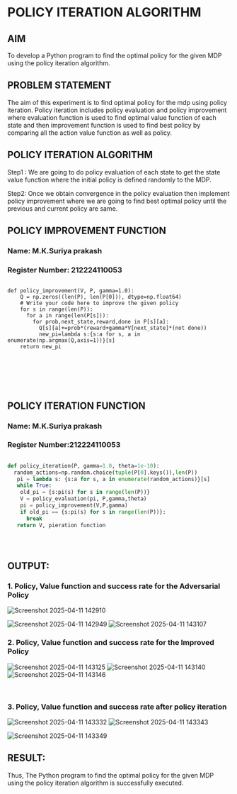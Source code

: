 # POLICY ITERATION ALGORITHM

## AIM


To develop a Python program to find the optimal policy for the given MDP using the policy iteration algorithm.

## PROBLEM STATEMENT


The aim of this experiment is to find optimal policy for the mdp using policy iteration. Policy iteration includes policy evaluation and policy improvement where evaluation function is used to find optimal value function of each state and then improvement function is used to find best policy by comparing all the action value function as well as policy.


## POLICY ITERATION ALGORITHM

Step1 : We are going to do policy evaluation of each state to get the state value function where the initial policy is defined randomly to the MDP.

Step2: Once we obtain convergence in the policy evaluation then implement policy improvement where we are going to find best optimal policy until the previous and current policy are same.


## POLICY IMPROVEMENT FUNCTION
### Name: M.K.Suriya prakash
### Register Number: 212224110053
```

def policy_improvement(V, P, gamma=1.0):
    Q = np.zeros((len(P), len(P[0])), dtype=np.float64)
    # Write your code here to improve the given policy
    for s in range(len(P)):
      for a in range(len(P[s])):
        for prob,next_state,reward,done in P[s][a]:
          Q[s][a]+=prob*(reward+gamma*V[next_state]*(not done))
          new_pi=lambda s:{s:a for s, a in enumerate(np.argmax(Q,axis=1))}[s]
    return new_pi







```
## POLICY ITERATION FUNCTION
### Name: M.K.Suriya prakash
### Register Number:212224110053
```python

def policy_iteration(P, gamma=1.0, theta=1e-10):
  random_actions=np.random.choice(tuple(P[0].keys()),len(P))
   pi = lambda s: {s:a for s, a in enumerate(random_actions)}[s]
   while True:
    old_pi = {s:pi(s) for s in range(len(P))}
    V = policy_evaluation(pi, P,gamma,theta)
    pi = policy_improvement(V,P,gamma)
    if old_pi == {s:pi(s) for s in range(len(P))}:
      break
   return V, pieration function





```

## OUTPUT:
### 1. Policy, Value function and success rate for the Adversarial Policy
![Screenshot 2025-04-11 142910](https://github.com/user-attachments/assets/a6299a84-dbce-4a4a-9054-88eb28e26d38)

![Screenshot 2025-04-11 142949](https://github.com/user-attachments/assets/9cd3ecd5-187e-4d31-be03-e58ead1bc7ae)
![Screenshot 2025-04-11 143107](https://github.com/user-attachments/assets/0d73469d-17f8-4338-bb41-fb7cea08573c)


### 2. Policy, Value function and success rate for the Improved Policy


![Screenshot 2025-04-11 143125](https://github.com/user-attachments/assets/6308b7a7-166d-4b18-989a-73ce3636a02b)
![Screenshot 2025-04-11 143140](https://github.com/user-attachments/assets/1aef8c3f-a953-4bf0-b4da-c267245c3cd9)
![Screenshot 2025-04-11 143146](https://github.com/user-attachments/assets/4599193e-1d41-4595-b77a-675da02c8758)

</br>

### 3. Policy, Value function and success rate after policy iteration
![Screenshot 2025-04-11 143332](https://github.com/user-attachments/assets/da9c47d8-267c-4d6f-bfe1-ce6ac186ddf3)
![Screenshot 2025-04-11 143343](https://github.com/user-attachments/assets/42094ab6-9238-4e49-936f-fd7a752a67a3)

![Screenshot 2025-04-11 143349](https://github.com/user-attachments/assets/e32d039c-9984-44ae-930e-d088fb178b92)




## RESULT:

Thus, The Python program to find the optimal policy for the given MDP using the policy iteration algorithm is successfully executed.
